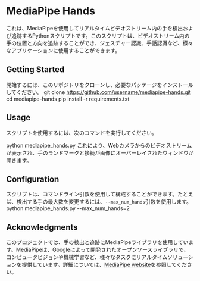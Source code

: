 # MediaPipe Hands
これは、MediaPipeを使用してリアルタイムビデオストリーム内の手を検出および追跡するPythonスクリプトです。このスクリプトは、ビデオストリーム内の手の位置と方向を追跡することができ、ジェスチャー認識、手話認識など、様々なアプリケーションに使用することができます。

## Getting Started
開始するには、このリポジトリをクローンし、必要なパッケージをインストールしてください。
git clone https://github.com/username/mediapipe-hands.git cd mediapipe-hands pip install -r requirements.txt

## Usage
スクリプトを使用するには、次のコマンドを実行してください。

python mediapipe_hands.py
これにより、Webカメラからのビデオストリームが表示され、手のランドマークと接続が画像にオーバーレイされたウィンドウが開きます。

## Configuration
スクリプトは、コマンドライン引数を使用して構成することができます。たとえば、検出する手の最大数を変更するには、`--max_num_hands`引数を使用します。
python mediapipe_hands.py --max_num_hands=2

## Acknowledgments
このプロジェクトでは、手の検出と追跡にMediaPipeライブラリを使用しています。MediaPipeは、Googleによって開発されたオープンソースライブラリで、コンピュータビジョンや機械学習など、様々なタスクにリアルタイムソリューションを提供しています。詳細については、[MediaPipe website](https://mediapipe.dev/)を参照してください。
